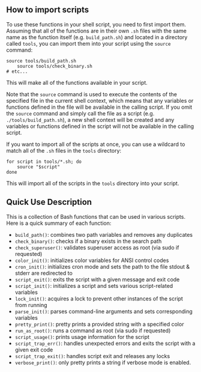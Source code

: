 How to import scripts
---------------------

To use these functions in your shell script, you need to first import them. Assuming that all of the functions are in their own `.sh` files with the same name as the function itself (e.g. `build_path.sh`) and located in a directory called `tools`, you can import them into your script using the `source` command:

```
source tools/build_path.sh 
    source tools/check_binary.sh 
# etc...
```

This will make all of the functions available in your script.

Note that the `source` command is used to execute the contents of the specified file in the current shell context, which means that any variables or functions defined in the file will be available in the calling script. If you omit the `source` command and simply call the file as a script (e.g. `./tools/build_path.sh`), a new shell context will be created and any variables or functions defined in the script will not be available in the calling script.

If you want to import all of the scripts at once, you can use a wildcard to match all of the `.sh` files in the `tools` directory:

```
for script in tools/*.sh; do
    source "$script"
done
```

This will import all of the scripts in the `tools` directory into your script.

Quick Use Description
---------------------

This is a collection of Bash functions that can be used in various scripts. Here is a quick summary of each function:

*   `build_path()`: combines two path variables and removes any duplicates
*   `check_binary()`: checks if a binary exists in the search path
*   `check_superuser()`: validates superuser access as root (via sudo if requested)
*   `color_init()`: initializes color variables for ANSI control codes
*   `cron_init()`: initializes cron mode and sets the path to the file stdout & stderr are redirected to
*   `script_exit()`: exits the script with a given message and exit code
*   `script_init()`: initializes a script and sets various script-related variables
*   `lock_init()`: acquires a lock to prevent other instances of the script from running
*   `parse_init()`: parses command-line arguments and sets corresponding variables
*   `pretty_print()`: pretty prints a provided string with a specified color
*   `run_as_root()`: runs a command as root (via sudo if requested)
*   `script_usage()`: prints usage information for the script
*   `script_trap_err()`: handles unexpected errors and exits the script with a given exit code
*   `script_trap_exit()`: handles script exit and releases any locks
*   `verbose_print()`: only pretty prints a string if verbose mode is enabled.


